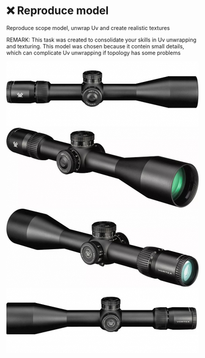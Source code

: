 # ❌ Reproduce model
Reproduce scope model, unwrap Uv and create realistic textures

REMARK: 
This task was created to consolidate your skills in Uv unwrapping and texturing. This model was chosen because it contein small details, which can complicate Uv unwrapping if topology has some problems 

![scope_1](/curriculum/6_advanced_modeling/images/vortex_venum_scope/scope_1.jpg)
![scope_2](/curriculum/6_advanced_modeling/images/vortex_venum_scope/scope_2.jpg)
![scope_3](/curriculum/6_advanced_modeling/images/vortex_venum_scope/scope_3.jpg)
![scope_4](/curriculum/6_advanced_modeling/images/vortex_venum_scope/scope_4.jpg)

